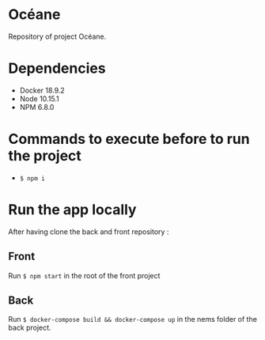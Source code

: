# Océane

Repository of project Océane.

# Dependencies

-   Docker 18.9.2
-   Node 10.15.1
-   NPM 6.8.0

# Commands to execute before to run the project

-   `$ npm i`

# Run the app locally

After having clone the back and front repository :

## Front

Run `$ npm start` in the root of the front project 

## Back

Run `$ docker-compose build && docker-compose up` in the nems folder of the back project.

